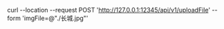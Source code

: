 curl --location --request POST 'http://127.0.0.1:12345/api/v1/uploadFile' --form 'imgFile=@"./长城.jpg"'